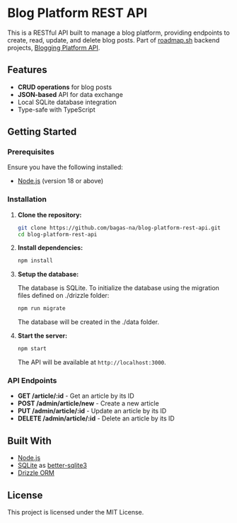 # Blog Platform REST API

This is a RESTful API built to manage a blog platform, providing endpoints to create, read, update, and delete blog posts. Part of [roadmap.sh](https://roadmap.sh) backend projects, [Blogging Platform API](https://roadmap.sh/projects/blogging-platform-api).

## Features

- **CRUD operations** for blog posts
- **JSON-based** API for data exchange
- Local SQLite database integration
- Type-safe with TypeScript

## Getting Started

### Prerequisites

Ensure you have the following installed:

- [Node.js](https://nodejs.org/) (version 18 or above)

### Installation

1. **Clone the repository:**

    ```bash
    git clone https://github.com/bagas-na/blog-platform-rest-api.git
    cd blog-platform-rest-api
    ```

2. **Install dependencies:**

    ```bash
    npm install
    ```

3. **Setup the database:**

    The database is SQLite. To initialize the database using the migration files defined on ./drizzle folder:

    ```bash
    npm run migrate
    ```

    The database will be created in the ./data folder.

4. **Start the server:**

    ```bash
    npm start
    ```

    The API will be available at `http://localhost:3000`.

### API Endpoints

- **GET /article/:id** - Get an article by its ID
- **POST /admin/article/new** - Create a new article
- **PUT /admin/article/:id** - Update an article by its ID
- **DELETE /admin/article/:id** - Delete an article by its ID

## Built With

- [Node.js](https://nodejs.org/)
- [SQLite](https://sqlite.org/) as [better-sqlite3](https://github.com/WiseLibs/better-sqlite3)
- [Drizzle ORM](https://drizzle.team/)

## License

This project is licensed under the MIT License.


